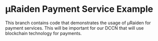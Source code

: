 # µRaiden Payment Service Example
This branch contains code that demonstrates the usage of µRaiden for payment services. This will be important for our DCCN that will use blockchain technology for payments.
